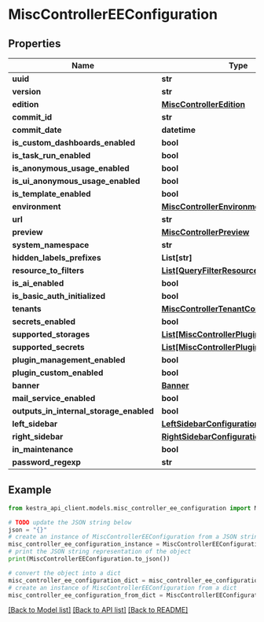 # MiscControllerEEConfiguration


## Properties

Name | Type | Description | Notes
------------ | ------------- | ------------- | -------------
**uuid** | **str** |  | [optional] 
**version** | **str** |  | [optional] 
**edition** | [**MiscControllerEdition**](MiscControllerEdition.md) |  | [optional] 
**commit_id** | **str** |  | [optional] 
**commit_date** | **datetime** |  | [optional] 
**is_custom_dashboards_enabled** | **bool** |  | [optional] 
**is_task_run_enabled** | **bool** |  | [optional] 
**is_anonymous_usage_enabled** | **bool** |  | [optional] 
**is_ui_anonymous_usage_enabled** | **bool** |  | [optional] 
**is_template_enabled** | **bool** |  | [optional] 
**environment** | [**MiscControllerEnvironment**](MiscControllerEnvironment.md) |  | [optional] 
**url** | **str** |  | [optional] 
**preview** | [**MiscControllerPreview**](MiscControllerPreview.md) |  | [optional] 
**system_namespace** | **str** |  | [optional] 
**hidden_labels_prefixes** | **List[str]** |  | [optional] 
**resource_to_filters** | [**List[QueryFilterResourceField]**](QueryFilterResourceField.md) |  | [optional] 
**is_ai_enabled** | **bool** |  | [optional] 
**is_basic_auth_initialized** | **bool** |  | [optional] 
**tenants** | [**MiscControllerTenantConfigurationInfo**](MiscControllerTenantConfigurationInfo.md) |  | [optional] 
**secrets_enabled** | **bool** |  | [optional] 
**supported_storages** | [**List[MiscControllerPluginIdAndVersion]**](MiscControllerPluginIdAndVersion.md) |  | [optional] 
**supported_secrets** | [**List[MiscControllerPluginIdAndVersion]**](MiscControllerPluginIdAndVersion.md) |  | [optional] 
**plugin_management_enabled** | **bool** |  | [optional] 
**plugin_custom_enabled** | **bool** |  | [optional] 
**banner** | [**Banner**](Banner.md) |  | [optional] 
**mail_service_enabled** | **bool** |  | [optional] 
**outputs_in_internal_storage_enabled** | **bool** |  | [optional] 
**left_sidebar** | [**LeftSidebarConfiguration**](LeftSidebarConfiguration.md) |  | [optional] 
**right_sidebar** | [**RightSidebarConfiguration**](RightSidebarConfiguration.md) |  | [optional] 
**in_maintenance** | **bool** |  | [optional] 
**password_regexp** | **str** |  | [optional] 

## Example

```python
from kestra_api_client.models.misc_controller_ee_configuration import MiscControllerEEConfiguration

# TODO update the JSON string below
json = "{}"
# create an instance of MiscControllerEEConfiguration from a JSON string
misc_controller_ee_configuration_instance = MiscControllerEEConfiguration.from_json(json)
# print the JSON string representation of the object
print(MiscControllerEEConfiguration.to_json())

# convert the object into a dict
misc_controller_ee_configuration_dict = misc_controller_ee_configuration_instance.to_dict()
# create an instance of MiscControllerEEConfiguration from a dict
misc_controller_ee_configuration_from_dict = MiscControllerEEConfiguration.from_dict(misc_controller_ee_configuration_dict)
```
[[Back to Model list]](../README.md#documentation-for-models) [[Back to API list]](../README.md#documentation-for-api-endpoints) [[Back to README]](../README.md)


